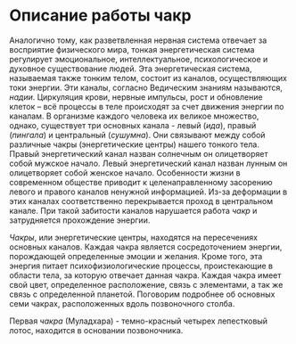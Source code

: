 # Описание работы чакр

Аналогично тому, как разветвленная нервная система отвечает за восприятие физического мира, тонкая энергетическая система регулирует эмоциональное, интеллектуальное, психологическое и духовное существование людей. Эта энергетическая система, называемая также тонким телом, состоит из каналов, осуществляющих токи энергии. Эти каналы, согласно Ведическим знаниям называются, _надии_. Циркуляция крови, нервные импульсы, рост и обновление клеток – всё процессы в теле происходят за счет движения энергии по каналам. В организме каждого человека их великое множество, однако, существует три основных канала - левый \(_ида_\), правый \(_пингала_\) и центральный \(_сушумна_\). Они связывают между собой различные чакры \(энергетические центры\) нашего тонкого тела. Правый энергетический канал назван солнечным он олицетворяет собой мужское начало. Левый энергетический канал назван лунным он олицетворяет собой женское начало. Особенности жизни в современном обществе приводит к целенаправленному засорению левого и правого каналов ненужной информацией. Из-за деформации в этих каналах соответственно перекрывается проход в центральном канале. При такой забитости каналов нарушается работа _чакр_ и затрудняется прохождение энергии. 

_Чакры_, или энергетические центры, находятся на пересечениях основных каналов. Каждая чакра является сосредоточением энергии, порождающей определенные эмоции и желания. Кроме того, эта энергия питает психофизиологические процессы, проистекающие в области тела, за которую отвечает данная чакра. Каждая чакра имеет свой цвет, определенное расположение, связь с элементами, а так же связь с определенной планетой. Поговорим подробнее об основных семи чакрах, расположенных вдоль позвоночного столба.

Первая _чакра_ \(Муладхара\) - темно-красный четырех лепестковый лотос, находится в основании позвоночника.

